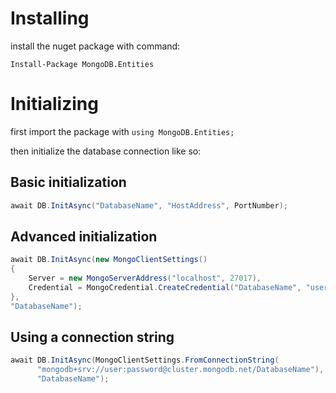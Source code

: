 # Installing

install the nuget package with command: 
```
Install-Package MongoDB.Entities
```

# Initializing

first import the package with `using MongoDB.Entities;`

then initialize the database connection like so:

## Basic initialization
```csharp
await DB.InitAsync("DatabaseName", "HostAddress", PortNumber);
```

## Advanced initialization
```csharp
await DB.InitAsync(new MongoClientSettings()
{
    Server = new MongoServerAddress("localhost", 27017),
    Credential = MongoCredential.CreateCredential("DatabaseName", "username", "password")
}, 
"DatabaseName");
```

## Using a connection string
```csharp
await DB.InitAsync(MongoClientSettings.FromConnectionString(
      "mongodb+srv://user:password@cluster.mongodb.net/DatabaseName"), 
      "DatabaseName");
```